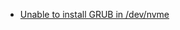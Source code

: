 * [Unable to install GRUB in /dev/nvme](https://bugs.launchpad.net/ubuntu/+source/grub-installer/+bug/1507505)
